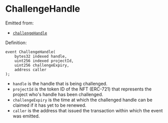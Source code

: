 # ChallengeHandle

Emitted from:

* [`challengeHandle`](../write/claimhandle.md)

Definition:

```solidity
event ChallengeHandle(
    bytes32 indexed handle,
    uint256 indexed projectId,
    uint256 challengeExpiry,
    address caller
);
```

* `handle` is the handle that is being challenged. 
* `projectId` is the token ID of the NFT (ERC-721) that represents the project who's handle has been challenged.
* `challengeExpiry` is the time at which the challenged handle can be claimed if it has yet to be renewed.
* `caller` is the address that issued the transaction within which the event was emitted.
